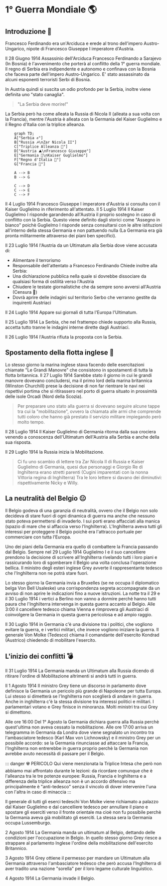 # 1° Guerra Mondiale 🌎
## Introduzione 🚀
Francesco Ferdinando era un'Arciduca e erede al trono dell'impero Austro-Ungarico, nipote di Francesco Giuseppe I imperatore d'Austria.

Il 28 Giugno 1914 Assassinio dell'Arciduca Francesco Ferdinando a Sarajevo (In Bosnia) è l'avvenimento che porterà al conflitto della 1° guerra mondiale.
Il regno di Serbia era indipendente e autonomo e confinava con la Bosnia che faceva parte dell'impero Austro-Ungarico.
E' stato assassinato da alcuni esponenti terroristi Serbi di Bosnia.

In Austria quindi si suscita un odio profondo per la Serbia, inoltre viene definita uno "stato canaglia".
> "La Serbia deve morire!"

La Serbia però ha come alleata la Russia di Nicola II (alleata a sua volta con la Francia), mentre l'Austria è alleata con la Germania del Kaiser Guglielmo e il Regno d'Italia con la triplice alleanza.

``` mermaid
	graph TD;
    A["Serbia ✊"]
    B["Russia ☭\nZar Nicola II"]
    C["Triplice Alleanza 🤝"]
    D["Austria ⛰️\nFrancesco Giuseppe"]
    E["Germania 🍺\nKaiser Guglielmo"]
    F["Regno d'Italia 🍕"]
    G["Francia 🥖"]

    A --> B
    B --> G
    
	C --> D
	C --> E
	C --> F
```
Il 4 Luglio 1914 Francesco Giuseppe I imperatore d'Austria si consulta con il Kaiser Guglielmo in riferimento all'attentato.
Il 5 Luglio 1914 Il Kaiser Guglielmo I risponde garandendo all'Austria il proprio sostegno in caso di conflitto con la Serbia.
Questo viene definito dagli storici come "Assegno in bianco" poichè Guglielmo I risponde senza consultarsi con le altre istituzioni all'interno della stessa Germania e non pattuendo nulla (La Germania era già pronta militarmente attraverso dei piani ben specifici).

Il 23 Luglio 1914 l'Austria da un Ultimatum alla Serbia dove viene accusata di:
- Alimentare il terrorismo
- Responsabile dell'attentato a Francesco Ferdinando
Chiede inoltre alla Serbia:
- Una dichiarazione pubblica nella quale si dovrebbe dissociare da qualsiasi forma di ostilità verso l'Austria
- Chiudere le testate giornalistiche che da sempre sono avversi all'Austria (Censura 🚫)
- Dovrà aprire delle indagini sul territorio Serbo che verranno gestite da inquirenti Austriaci

Il 24 Luglio 1914 Appare sui giornali di tutta l'Europa l'Ultimatum.

Il 25 Luglio 1914 La Serbia, che nel frattempo chiede supporto alla Russia, accetta tutto tranne le indagini interne dirette dagli Austriaci.

Il 26 Luglio 1914 l'Austria rifiuta la proposta con la Serbia.
## Spostamento della flotta inglese 🚢
Lo stesso giorno la marina inglese stava facendo delle esercitazioni chiamate "Le Grandi Manovre" che consistono in spostamenti di tutta la flotta britannica.
Il 27 Luglio 1914 Sarebbe stato il giorno in cui le grandi manovre dovevano concludersi, ma il primo lord della marina britannica (Winston Churchill) prese la decisione di non far rientrare le navi nei rispettivi portima che si ritirassero nel porto di guerra situato in prossimità delle isole Orcadi (Nord della Scozia).

>Per preparare uno stato alla guerra si dovevano seguire alcune tappe tra cui la "mobilitazione", ovvero la chiamata alle armi che comprende tutti coloro che hanno già prestato il servizio militare impiegando però molto tempo.

Il 28 Luglio 1914 Il Kaiser Guglielmo di Germania ritorna dalla sua crociera venendo a conoscenza dell'Ultimatum dell'Austria alla Serbia e anche della sua risposta.

Il 29 Luglio 1914 la Russia inizia la Mobilitazione.

>Ci fu uno scambio di lettere tra Zar Nicola II di Russia e Kaiser Guglielmo di Germania, quesi due personaggi e Giorgio Re di Inghilterra erano stretti parenti (Cugini imparentati con la nonna Vittoria regina di Inghilterra)
>Tra le loro lettere si davano dei diminutivi: rispettivamente Nicky e Willy.
## La neutralità del Belgio 😐
Il Belgio godeva di una garanzia di neutralità, ovvero che il Belgio non solo decideva di stare fuori di ogni dinamica di guerra ma anche che nessuno stato poteva permettersi di invaderlo. 
I sui porti erano affacciati alla manica (spazio di mare che si affaccia verso l'Inghilterra).
L'Inghilterra aveva tutti gli interessi per proteggere il Belgio poichè era l'attracco portuale per commerciare con tutta l'Europa.

Uno dei piani della Germania era quello di combattere la Francia passando dal Belgio.
Sempre nel 29 Luglio 1914 Guglielmo I e il suo cancelliere prendono la decisione di scrivere all'Inghilterra rivelando tutti i loro piani e rassicurando loro di sgomberare il Belgio una volta conclusa l'operazione bellica.
Il ministro degli esteri inglese Grey avverte il rappresentante tedesco che l'Inghilterra non ne potrà stare fuori.

Lo stesso giorno la Germania invia a Bruxelles (se ne occupa il diplomatico belga Von Bell Usaleske) una corrispondenza segreta accompagnate da un avviso di non aprire le indicazioni fino a nuove istruzioni.
La notte tra il 29 e il 30 Luglio 1914 i vertici a Berlino non vanno a dormire perchè hanno tutti paura che l'Inghilterra intervenga in questa guerra accanto al Belgio.
Alle 3:00 il cancelliere tedesco chiama Vienna e rimprovera gli Austriaci di coinvolgere la Germania in questa guerra pericolosa e ad ampio raggio.

Il 30 Luglio 1914 in Germania c'è una divisione tra i politici, che vogliono evitare la guerra, e i vertici militari, che invece vogliono iniziare la guerra.
Il generale Von Molke (Tedesco) chiama il comandante dell'esercito Kondrad (Austrico) chiedendo di mobilitare l'esercito.
## L'inizio dei conflitti 💣
Il 31 Luglio 1914 La Germania manda un Ultimatum alla Russia dicendo di ritirare l'ordine di Mobilitazione altrimenti si andrà tutti in guerra.

Il 1 Agosto 1914 Il ministro Grey tiene un discorso in parlamento dove definisce la Germania un pericolo più grande di Napoleone per tutta Europa.
Lui stesso si dimetterà se l'Inghilterra non sceglierà di andare in guerra.
Anche in inghilterra c'è la stessa divisione tra interessi politici e militari.
I parlamentari votano e Grey finisce in minoranza.
Molti ministri tra cui Grey si dimettono.

Alle ore 16:00 Del 1° Agosto la Germania dichiara guerra alla Russia perchè quest'ultima non aveva cessato la mobilitazione.
Alle ore 17:00 arriva un telegramma in Germania da Londra dove viene segnalato un incontro tra l'ambasciatore tedesco (Karl Max von Lichnowsky) e il ministro Grey per un possibile accordo:
se la Germania rinunciasse ad attaccare la Francia, l'Inghilterra non entrerebbe in guerra proprio perchè la Germania non avrebbe avuto necessità di passare per il Belgio.

::: danger ☢️ PERICOLO
Qui viene menzionata la Triplice Intesa che però non abbiamo mai affrontato durante le lezioni: da ricordare comunque che è l'alleanza tra le tre potenze europee: Russia, Francia e Inghilterra e a differenza
della triplice alleanza non è un accordo difensivo ma principalmente è "anti-tedesco" senza il vincolo di dover intervenire l'una con l'altra in caso di minaccia
:::

Il generale di tutti gli eserci tedeschi Von Molke viene richiamato a palazzo dal Kaiser Guglielmo e dal cancelliere tedesco per annullare il piano e spostare gli eserciti verso il fronte orientale ma cioè non fu possibile perchè la Germania aveva già mobilitato gli eserciti.
La stessa sera la Germania occupa Lussemburgo.

2 Agosto 1914 La Germania manda un ultimatum al Belgio, dettando delle condizioni per l'occupazione in Belgio.
In quello stesso giorno Grey riesce a strappare al parlamento Inglese l'ordine della mobilitazione dell'esercito Britannico.

3 Agosto 1914 Grey ottiene il permesso per mandare un Ultimatum alla Germania attraverso l'ambasciatore tedesco che però accusa l'Inghilterra di aver tradito una nazione "sorella" per il loro legame culturale linguistico.

4 Agosto 1914 La Germania invade il Belgio.
